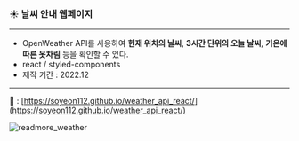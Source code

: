 ### ☀️ 날씨 안내 웹페이지
---
- OpenWeather API를 사용하여 **현재 위치의 날씨**, **3시간 단위의 오늘 날씨**, **기온에 따른 옷차림** 등을 확인할 수 있다.
- react / styled-components
- 제작 기간 : 2022.12
---
🔗 : [https://soyeon112.github.io/weather_api_react/](https://soyeon112.github.io/weather_api_react/)

![readmore_weather](https://user-images.githubusercontent.com/29302463/208289862-b1826842-ed97-44cc-8102-9c67478ddd30.png)
